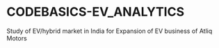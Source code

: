 # CODEBASICS-EV_ANALYTICS
Study of EV/hybrid market in India for Expansion of EV business of Atliq Motors
